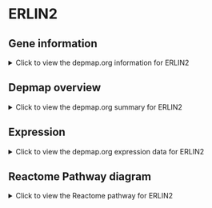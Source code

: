 <h1>ERLIN2</h1>

<h2>Gene information</h2>
<details>
  <summary>Click to view the depmap.org information for ERLIN2</summary>
  <p><a href="https://depmap.org/portal/gene/ERLIN2?tab=about" target="_BLANK">Open page in a new tab...</a></p>
  <iframe src="https://depmap.org/portal/gene/ERLIN2?tab=about" style="border:none;width:100%;height:800px"></iframe>
</details>

<h2>Depmap overview</h2>
<details>
  <summary>Click to view the depmap.org summary for ERLIN2</summary>
  <p><a href="https://depmap.org/portal/gene/ERLIN2?tab=overview" target="_BLANK">Open page in a new tab...</a></p>
  <iframe src="https://depmap.org/portal/gene/ERLIN2?tab=overview" style="border:none;width:100%;height:800px"></iframe>
</details>

<h2>Expression</h2>
<details>
  <summary>Click to view the depmap.org expression data for ERLIN2</summary>
  <p><a href="https://depmap.org/portal/gene/ERLIN2?tab=characterization" target="_BLANK">Open page in a new tab...</a></p>
  <iframe src="https://depmap.org/portal/gene/ERLIN2?tab=characterization" style="border:none;width:100%;height:800px"></iframe>
</details>



<h2>Reactome Pathway diagram</h2>
<details>
  <summary>Click to view the Reactome pathway for ERLIN2</summary>
  <p><a href="https://reactome.org/PathwayBrowser/#/R-HSA-8853336" target="_BLANK">Open page in a new tab...</a></p>
  <p>Signaling by plasma membrane FGFR1 fusions</p>
<iframe src="https://reactome.org/PathwayBrowser/#/R-HSA-8853336" style="border:none;width:100%;height:800px"></iframe>
</details>



